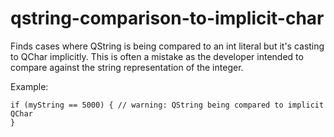# qstring-comparison-to-implicit-char

Finds cases where QString is being compared to an int literal but it's casting to QChar implicitly.
This is often a mistake as the developer intended to compare against the string representation of the integer.

Example:
```
if (myString == 5000) { // warning: QString being compared to implicit QChar
}
```
